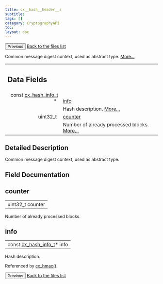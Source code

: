```yaml
---
title: cx__hash__header__s
subtitle:
tags: []
category: CryptographyAPI
toc:
layout: doc
---
```


<button class="uk-button uk-button-default uk-button-small uk-margin-medium-top" onclick="history.back()">Previous</button>
<a class="uk-button uk-button-default uk-button-small uk-margin-medium-top crypto-button" href="../../crypto-api/files">Back to the files list</a>


<p>Common message digest context, used as abstract type.  
 <a href="../cx__hash__header__s#details">More...</a></p>
<table class="memberdecls">
<tr class="heading"><td colspan="4"><h2 class="groupheader"><a name="pub-attribs"></a>
Data Fields</h2></td></tr>
<tr class="memitem:ac613131b42e92ab66088a8cfbdc8fbba"><td class="memItemLeft" align="right" valign="top">const <a class="el" href="../cx__hash__info__t">cx_hash_info_t</a> *&#160;</td><td colspan="3" class="memItemRight" valign="bottom"><a class="el" href="../cx__hash__header__s#ac613131b42e92ab66088a8cfbdc8fbba">info</a></td></tr>
<tr class="memdesc:ac613131b42e92ab66088a8cfbdc8fbba"><td class="mdescLeft">&#160;</td><td colspan="3" class="mdescRight">Hash description.  <a href="#ac613131b42e92ab66088a8cfbdc8fbba">More...</a><br /></td></tr>
<tr class="memitem:a51322ddb267b4729d6b5f2bb05d49fff"><td class="memItemLeft" align="right" valign="top">uint32_t&#160;</td><td colspan="3" class="memItemRight" valign="bottom"><a class="el" href="../cx__hash__header__s#a51322ddb267b4729d6b5f2bb05d49fff">counter</a></td></tr>
<tr class="memdesc:a51322ddb267b4729d6b5f2bb05d49fff"><td class="mdescLeft">&#160;</td><td colspan="3" class="mdescRight">Number of already processed blocks.  <a href="#a51322ddb267b4729d6b5f2bb05d49fff">More...</a><br /></td></tr>
</table>
<a name="details" id="details"></a>

## Detailed Description

<div class="textblock"><p>Common message digest context, used as abstract type. </p>
</div><h2 class="groupheader">Field Documentation</h2>
<a id="a51322ddb267b4729d6b5f2bb05d49fff"></a>
<h2 class="memtitle">counter</h2>

<div class="memitem">
<div class="memproto">
      <table class="memname">
        <tr>
          <td class="memname">uint32_t counter</td>
        </tr>
      </table>
</div><div class="memdoc">

<p>Number of already processed blocks. </p>

</div>
</div>
<a id="ac613131b42e92ab66088a8cfbdc8fbba"></a>
<h2 class="memtitle">info</h2>

<div class="memitem">
<div class="memproto">
      <table class="memname">
        <tr>
          <td class="memname">const <a class="el" href="../cx__hash__info__t">cx_hash_info_t</a>* info</td>
        </tr>
      </table>
</div><div class="memdoc">

<p>Hash description. </p>

<p class="reference">Referenced by <a class="el" href="../lcx__hmac_8h#a59713fd754b21c5af7de282b7b03c824">cx_hmac()</a>.</p>

</div>
</div>
<button class="uk-button uk-button-default uk-button-small uk-margin-medium-top" onclick="history.back()">Previous</button>
<a class="uk-button uk-button-default uk-button-small uk-margin-medium-top crypto-button" href="../../crypto-api/files">Back to the files list</a>

